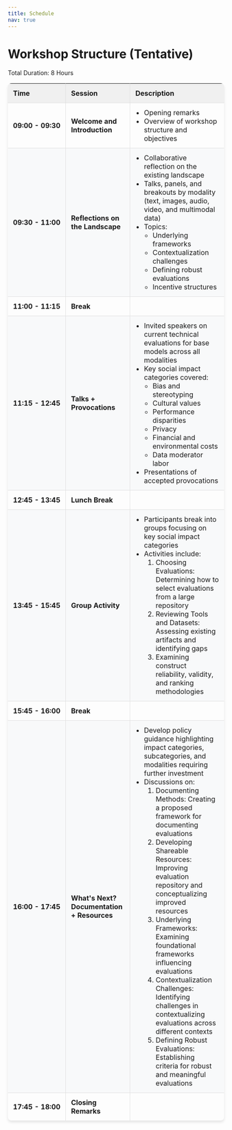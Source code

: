 ```yaml
---
title: Schedule
nav: true
---
```


<style>
  .schedule-table {
    width: 100%;
    border-collapse: separate;
    border-spacing: 0;
    margin-bottom: 20px;
    box-shadow: 0 4px 6px rgba(0, 0, 0, 0.1);
    border-radius: 8px;
    overflow: hidden;
  }
  .schedule-table th, .schedule-table td {
    border-right: 1px solid #e0e0e0;
    border-bottom: 1px solid #e0e0e0;
    padding: 12px;
    text-align: left;
  }
  .schedule-table th:last-child, .schedule-table td:last-child {
    border-right: none;
  }
  .schedule-table tr:last-child td {
    border-bottom: none;
  }
  .schedule-table th {
    background-color: #f0f0f0;
    font-weight: bold;
  }
  .schedule-table tr:nth-child(even) {
    background-color: #f8f9fa;
  }
  .schedule-table tr:hover {
    background-color: #e9ecef;
  }
  .time-column {
    white-space: nowrap;
    font-weight: bold;
  }
  .session-column {
    font-weight: bold;
  }
  .description-column ul {
    margin: 0;
    padding-left: 20px;
  }
  @media (max-width: 768px) {
    .schedule-table {
      box-shadow: none;
      border-radius: 0;
      overflow: visible;
    }
    .schedule-table, .schedule-table tbody, .schedule-table tr, .schedule-table td {
      display: block;
    }
    .schedule-table thead {
      display: none;
    }
    .schedule-table tr {
      margin-bottom: 15px;
      border: 1px solid #e0e0e0;
      border-radius: 8px;
      overflow: hidden;
      box-shadow: 0 2px 4px rgba(0, 0, 0, 0.1);
    }
    .schedule-table td {
      border: none;
      position: relative;
      padding-left: 50%;
    }
    .schedule-table td:before {
      content: attr(data-label);
      position: absolute;
      left: 6px;
      width: 45%;
      padding-right: 10px;
      white-space: nowrap;
      font-weight: bold;
    }
    .time-column, .session-column {
      background-color: #f0f0f0;
    }
    .schedule-table td:empty {
      display: none;
    }
  }
</style>

# Workshop Structure (Tentative)

Total Duration: 8 Hours

<table class="schedule-table">
  <thead>
    <tr>
      <th>Time</th>
      <th>Session</th>
      <th>Description</th>
    </tr>
  </thead>
  <tbody>
    <tr>
      <td class="time-column">09:00 - 09:30</td>
      <td class="session-column">Welcome and Introduction</td>
      <td class="description-column">
        <ul>
          <li>Opening remarks</li>
          <li>Overview of workshop structure and objectives</li>
        </ul>
      </td>
    </tr>
    <tr>
      <td class="time-column">09:30 - 11:00</td>
      <td class="session-column">Reflections on the Landscape</td>
      <td class="description-column">
        <ul>
          <li>Collaborative reflection on the existing landscape</li>
          <li>Talks, panels, and breakouts by modality (text, images, audio, video, and multimodal data)</li>
          <li>Topics:
            <ul>
              <li>Underlying frameworks</li>
              <li>Contextualization challenges</li>
              <li>Defining robust evaluations</li>
              <li>Incentive structures</li>
            </ul>
          </li>
        </ul>
      </td>
    </tr>
    <tr>
      <td class="time-column">11:00 - 11:15</td>
      <td class="session-column">Break</td>
      <td class="description-column"></td>
    </tr>
    <tr>
      <td class="time-column">11:15 - 12:45</td>
      <td class="session-column">Talks + Provocations</td>
      <td class="description-column">
        <ul>
          <li>Invited speakers on current technical evaluations for base models across all modalities</li>
          <li>Key social impact categories covered:
            <ul>
              <li>Bias and stereotyping</li>
              <li>Cultural values</li>
              <li>Performance disparities</li>
              <li>Privacy</li>
              <li>Financial and environmental costs</li>
              <li>Data moderator labor</li>
            </ul>
          </li>
          <li>Presentations of accepted provocations</li>
        </ul>
      </td>
    </tr>
    <tr>
      <td class="time-column">12:45 - 13:45</td>
      <td class="session-column">Lunch Break</td>
      <td class="description-column"></td>
    </tr>
    <tr>
      <td class="time-column">13:45 - 15:45</td>
      <td class="session-column">Group Activity</td>
      <td class="description-column">
        <ul>
          <li>Participants break into groups focusing on key social impact categories</li>
          <li>Activities include:
            <ol>
              <li>Choosing Evaluations: Determining how to select evaluations from a large repository</li>
              <li>Reviewing Tools and Datasets: Assessing existing artifacts and identifying gaps</li>
              <li>Examining construct reliability, validity, and ranking methodologies</li>
            </ol>
          </li>
        </ul>
      </td>
    </tr>
    <tr>
      <td class="time-column">15:45 - 16:00</td>
      <td class="session-column">Break</td>
      <td class="description-column"></td>
    </tr>
    <tr>
      <td class="time-column">16:00 - 17:45</td>
      <td class="session-column">What's Next? Documentation + Resources</td>
      <td class="description-column">
        <ul>
          <li>Develop policy guidance highlighting impact categories, subcategories, and modalities requiring further investment</li>
          <li>Discussions on:
            <ol>
              <li>Documenting Methods: Creating a proposed framework for documenting evaluations</li>
              <li>Developing Shareable Resources: Improving evaluation repository and conceptualizing improved resources</li>
              <li>Underlying Frameworks: Examining foundational frameworks influencing evaluations</li>
              <li>Contextualization Challenges: Identifying challenges in contextualizing evaluations across different contexts</li>
              <li>Defining Robust Evaluations: Establishing criteria for robust and meaningful evaluations</li>
            </ol>
          </li>
        </ul>
      </td>
    </tr>
    <tr>
      <td class="time-column">17:45 - 18:00</td>
      <td class="session-column">Closing Remarks</td>
      <td class="description-column"></td>
    </tr>
  </tbody>
</table>

<script>
  document.addEventListener('DOMContentLoaded', (event) => {
    const table = document.querySelector('.schedule-table');
    const headers = table.querySelectorAll('th');
    const headerTexts = Array.from(headers).map(header => header.textContent);
    
    table.querySelectorAll('tbody tr').forEach(row => {
      row.querySelectorAll('td').forEach((cell, index) => {
        cell.setAttribute('data-label', headerTexts[index]);
        
        // Remove the data-label attribute for empty cells
        if (cell.textContent.trim() === '') {
          cell.removeAttribute('data-label');
        }
      });
    });
  });
</script>
